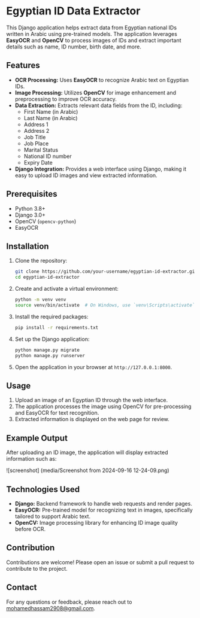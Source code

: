 
# Egyptian ID Data Extractor

This Django application helps extract data from Egyptian national IDs written in Arabic using pre-trained models. The application leverages **EasyOCR** and **OpenCV** to process images of IDs and extract important details such as name, ID number, birth date, and more.

## Features

- **OCR Processing:** Uses **EasyOCR** to recognize Arabic text on Egyptian IDs.
- **Image Processing:** Utilizes **OpenCV** for image enhancement and preprocessing to improve OCR accuracy.
- **Data Extraction:** Extracts relevant data fields from the ID, including:
  - First Name (in Arabic)
  - Last Name (in Arabic)
  - Address 1
  - Address 2
  - Job Title
  - Job Place
  - Marital Status
  - National ID number
  - Expiry Date
- **Django Integration:** Provides a web interface using Django, making it easy to upload ID images and view extracted information.
  
## Prerequisites

- Python 3.8+
- Django 3.0+
- OpenCV (`opencv-python`)
- EasyOCR

## Installation

1. Clone the repository:

   ```bash
   git clone https://github.com/your-username/egyptian-id-extractor.git
   cd egyptian-id-extractor
   ```

2. Create and activate a virtual environment:

   ```bash
   python -m venv venv
   source venv/bin/activate  # On Windows, use `venv\Scripts\activate`
   ```

3. Install the required packages:

   ```bash
   pip install -r requirements.txt
   ```

4. Set up the Django application:

   ```bash
   python manage.py migrate
   python manage.py runserver
   ```

5. Open the application in your browser at `http://127.0.0.1:8000`.

## Usage

1. Upload an image of an Egyptian ID through the web interface.
2. The application processes the image using OpenCV for pre-processing and EasyOCR for text recognition.
3. Extracted information is displayed on the web page for review.

## Example Output

After uploading an ID image, the application will display extracted information such as:

![screenshot] (media/Screenshot from 2024-09-16 12-24-09.png)

## Technologies Used

- **Django:** Backend framework to handle web requests and render pages.
- **EasyOCR:** Pre-trained model for recognizing text in images, specifically tailored to support Arabic text.
- **OpenCV:** Image processing library for enhancing ID image quality before OCR.

## Contribution

Contributions are welcome! Please open an issue or submit a pull request to contribute to the project.


## Contact

For any questions or feedback, please reach out to mohamedhassam2908@gmail.com.
